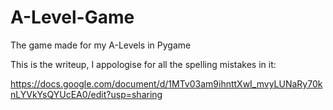 # A-Level-Game
 The game made for my A-Levels in Pygame
 
 This is the writeup, I appologise for all the spelling mistakes in it:
 
https://docs.google.com/document/d/1MTv03am9ihnttXwI_mvyLUNaRy70knLYVkYsQYUcEA0/edit?usp=sharing
